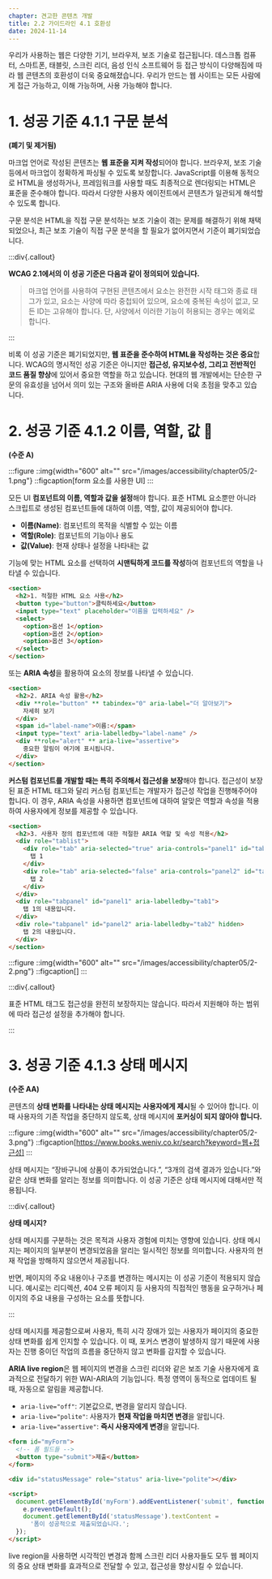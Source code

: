 ```yaml
---
chapter: 견고한 콘텐츠 개발
title: 2.2 가이드라인 4.1 호환성
date: 2024-11-14
---
```


우리가 사용하는 웹은 다양한 기기, 브라우저, 보조 기술로 접근됩니다. 데스크톱 컴퓨터, 스마트폰, 태블릿, 스크린 리더, 음성 인식 소프트웨어 등 접근 방식이 다양해짐에 따라 웹 콘텐츠의 호환성이 더욱 중요해졌습니다. 우리가 만드는 웹 사이트는 모든 사람에게 접근 가능하고, 이해 가능하며, 사용 가능해야 합니다.

# 1. 성공 기준 4.1.1 구문 분석

**(폐기 및 제거됨)**

마크업 언어로 작성된 콘텐츠는 **웹 표준을 지켜 작성**되어야 합니다. 브라우저, 보조 기술 등에서 마크업이 정확하게 파싱될 수 있도록 보장합니다. JavaScript를 이용해 동적으로 HTML을 생성하거나, 프레임워크를 사용할 때도 최종적으로 렌더링되는 HTML은 표준을 준수해야 합니다. 따라서 다양한 사용자 에이전트에서 콘텐츠가 일관되게 해석할 수 있도록 합니다.

구문 분석은 HTML을 직접 구문 분석하는 보조 기술이 겪는 문제를 해결하기 위해 채택되었으나, 최근 보조 기술이 직접 구문 분석을 할 필요가 없어지면서 기준이 폐기되었습니다.

:::div{.callout}

**WCAG 2.1에서의 이 성공 기준은 다음과 같이 정의되어 있습니다.**

> 마크업 언어를 사용하여 구현된 콘텐츠에서 요소는 완전한 시작 태그와 종료 태그가 있고, 요소는 사양에 따라 중첩되어 있으며, 요소에 중복된 속성이 없고, 모든 ID는 고유해야 합니다. 단, 사양에서 이러한 기능이 허용되는 경우는 예외로 합니다.

:::

비록 이 성공 기준은 폐기되었지만, **웹 표준을 준수하여 HTML을 작성하는 것은 중요**합니다. WCAG의 명시적인 성공 기준은 아니지만 **접근성, 유지보수성, 그리고 전반적인 코드 품질 향상**에 있어서 중요한 역할을 하고 있습니다. 현대의 웹 개발에서는 단순한 구문의 유효성을 넘어서 의미 있는 구조와 올바른 ARIA 사용에 더욱 초점을 맞추고 있습니다.

# 2. 성공 기준 4.1.2 이름, 역할, 값 🎥

**(수준 A)**

:::figure
::img{width="600" alt="" src="/images/accessibility/chapter05/2-1.png"}
::figcaption[form 요소를 사용한 UI]
:::

모든 UI **컴포넌트의 이름, 역할과 값을 설정**해야 합니다. 표준 HTML 요소뿐만 아니라 스크립트로 생성된 컴포넌트들에 대하여 이름, 역할, 값이 제공되어야 합니다.

- **이름(Name)**: 컴포넌트의 목적을 식별할 수 있는 이름
- **역할(Role)**: 컴포넌트의 기능이나 용도
- **값(Value)**: 현재 상태나 설정을 나타내는 값

기능에 맞는 HTML 요소를 선택하여 **시맨틱하게 코드를 작성**하여 컴포넌트의 역할을 나타낼 수 있습니다.

```html
<section>
  <h2>1. 적절한 HTML 요소 사용</h2>
  <button type="button">클릭하세요</button>
  <input type="text" placeholder="이름을 입력하세요" />
  <select>
    <option>옵션 1</option>
    <option>옵션 2</option>
    <option>옵션 3</option>
  </select>
</section>
```

또는 **ARIA 속성**을 활용하여 요소의 정보를 나타낼 수 있습니다.

```html
<section>
  <h2>2. ARIA 속성 활용</h2>
  <div **role="button" ** tabindex="0" aria-label="더 알아보기">
    자세히 보기
  </div>
  <span id="label-name">이름:</span>
  <input type="text" aria-labelledby="label-name" />
  <div **role="alert" ** aria-live="assertive">
    중요한 알림이 여기에 표시됩니다.
  </div>
</section>
```

**커스텀 컴포넌트를 개발할 때는 특히 주의해서 접근성을 보장**해야 합니다. 접근성이 보장된 표준 HTML 태그와 달리 커스텀 컴포넌트는 개발자가 접근성 작업을 진행해주어야 합니다. 이 경우, ARIA 속성을 사용하면 컴포넌트에 대하여 알맞은 역할과 속성을 적용하여 사용자에게 정보를 제공할 수 있습니다.

```html
<section>
  <h2>3. 사용자 정의 컴포넌트에 대한 적절한 ARIA 역할 및 속성 적용</h2>
  <div role="tablist">
    <div role="tab" aria-selected="true" aria-controls="panel1" id="tab1">
      탭 1
    </div>
    <div role="tab" aria-selected="false" aria-controls="panel2" id="tab2">
      탭 2
    </div>
  </div>
  <div role="tabpanel" id="panel1" aria-labelledby="tab1">
    탭 1의 내용입니다.
  </div>
  <div role="tabpanel" id="panel2" aria-labelledby="tab2" hidden>
    탭 2의 내용입니다.
  </div>
</section>
```

:::figure
::img{width="600" alt="" src="/images/accessibility/chapter05/2-2.png"}
::figcaption[]
:::

:::div{.callout}

표준 HTML 태그도 접근성을 완전히 보장하지는 않습니다. 따라서 지원해야 하는 범위에 따라 접근성 설정을 추가해야 합니다.

:::

# 3. 성공 기준 4.1.3 상태 메시지

**(수준 AA)**

콘텐츠의 **상태 변화를 나타내는 상태 메시지는 사용자에게 제시**될 수 있어야 합니다. 이 때 사용자의 기존 작업을 중단하지 않도록, 상태 메시지에 **포커싱이 되지 않아야 합니다.**

:::figure
::img{width="600" alt="" src="/images/accessibility/chapter05/2-3.png"}
::figcaption[https://www.books.weniv.co.kr/search?keyword=웹+접근성]
:::

상태 메시지는 “장바구니에 상품이 추가되었습니다.”, “3개의 검색 결과가 있습니다.”와 같은 상태 변화를 알리는 정보를 의미합니다. 이 성공 기준은 상태 메시지에 대해서만 적용됩니다.

:::div{.callout}

**상태 메시지?**

상태 메시지를 구분하는 것은 목적과 사용자 경험에 미치는 영향에 있습니다. 상태 메시지는 페이지의 일부분이 변경되었음을 알리는 일시적인 정보를 의미합니다. 사용자의 현재 작업을 방해하지 않으면서 제공됩니다.

반면, 페이지의 주요 내용이나 구조를 변경하는 메시지는 이 성공 기준이 적용되지 않습니다. 예시로는 리디렉션, 404 오류 페이지 등 사용자의 직접적인 행동을 요구하거나 페이지의 주요 내용을 구성하는 요소를 뜻합니다.

:::

상태 메시지를 제공함으로써 사용자, 특히 시각 장애가 있는 사용자가 페이지의 중요한 상태 변화를 쉽게 인지할 수 있습니다. 이 때, 포커스 변경이 발생하지 않기 때문에 사용자는 진행 중이던 작업의 흐름을 중단하지 않고 변화를 감지할 수 있습니다.

**ARIA live region**은 웹 페이지의 변경을 스크린 리더와 같은 보조 기술 사용자에게 효과적으로 전달하기 위한 WAI-ARIA의 기능입니다. 특정 영역이 동적으로 업데이트 될 때, 자동으로 알림을 제공합니다.

- `aria-live="off"`: 기본값으로, 변경을 알리지 않습니다.
- `aria-live="polite"`: 사용자가 **현재 작업을 마치면 변경**을 알립니다.
- `aria-live="assertive"`: **즉시 사용자에게 변경**을 알립니다.

```html
<form id="myForm">
  <!-- 폼 필드들 -->
  <button type="submit">제출</button>
</form>

<div id="statusMessage" role="status" aria-live="polite"></div>

<script>
  document.getElementById('myForm').addEventListener('submit', function (e) {
    e.preventDefault();
    document.getElementById('statusMessage').textContent =
      '폼이 성공적으로 제출되었습니다.';
  });
</script>
```

live region을 사용하면 시각적인 변경과 함께 스크린 리더 사용자들도 모두 웹 페이지의 중요 상태 변화를 효과적으로 전달할 수 있고, 접근성을 향상시킬 수 있습니다.
